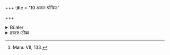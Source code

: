 +++
title = "10 अकरः श्रोत्रियः"

+++

<details><summary>Bühler</summary>

10. A learned Brāhmaṇa is free from taxes, [^9] 


[^9]:  Manu VII, 133.
</details>

<details><summary>हरदत्त-टीका</summary>

## सूत्रम्
अकरः श्रोत्रियः ॥ १० ॥  
## टिप्पनी
श्रोत्रियः करं न दाप्यः । अन्ये दाप्याः ॥१०॥
</details>

